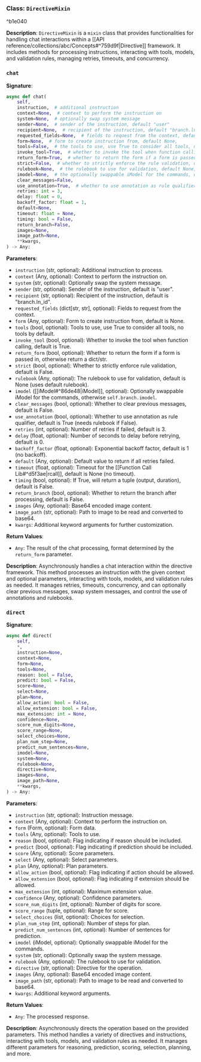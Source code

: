 
### Class: `DirectiveMixin`

^b1e040

**Description**:
`DirectiveMixin` is a `mixin` class that provides functionalities for handling chat interactions within a [[API reference/collections/abc/Concepts#^759d9f|Directive]] framework. It includes methods for processing instructions, interacting with tools, models, and validation rules, managing retries, timeouts, and concurrency.

### `chat`

**Signature**:
```python
async def chat(
    self,
    instruction,  # additional instruction
    context=None,  # context to perform the instruction on
    system=None,  # optionally swap system message
    sender=None,  # sender of the instruction, default "user"
    recipient=None,  # recipient of the instruction, default "branch.ln_id"
    requested_fields=None,  # fields to request from the context, default None
    form=None,  # form to create instruction from, default None,
    tools=False,  # the tools to use, use True to consider all tools, no tools by default
    invoke_tool=True,  # whether to invoke the tool when function calling, default True
    return_form=True,  # whether to return the form if a form is passed in, otherwise return a dict/str
    strict=False,  # whether to strictly enforce the rule validation, default False
    rulebook=None,  # the rulebook to use for validation, default None, use default rulebook
    imodel=None,  # the optionally swappable iModel for the commands, otherwise self.branch.imodel
    clear_messages=False,
    use_annotation=True,  # whether to use annotation as rule qualifier, default True, (need rulebook if False)
    retries: int = 3,
    delay: float = 0,
    backoff_factor: float = 1,
    default=None,
    timeout: float = None,
    timing: bool = False,
    return_branch=False,
    images=None,
    image_path=None,
    **kwargs,
) -> Any:
```

**Parameters**:
- `instruction` (str, optional): Additional instruction to process.
- `context` (Any, optional): Context to perform the instruction on.
- `system` (str, optional): Optionally swap the system message.
- `sender` (str, optional): Sender of the instruction, default is "user".
- `recipient` (str, optional): Recipient of the instruction, default is "branch.ln_id".
- `requested_fields` (dict[str, str], optional): Fields to request from the context.
- `form` (Any, optional): Form to create instruction from, default is None.
- `tools` (bool, optional): Tools to use, use True to consider all tools, no tools by default.
- `invoke_tool` (bool, optional): Whether to invoke the tool when function calling, default is True.
- `return_form` (bool, optional): Whether to return the form if a form is passed in, otherwise return a dict/str.
- `strict` (bool, optional): Whether to strictly enforce rule validation, default is False.
- `rulebook` (Any, optional): The rulebook to use for validation, default is None (uses default rulebook).
- `imodel` ([[iModel#^86de48|iModel]], optional): Optionally swappable iModel for the commands, otherwise `self.branch.imodel`.
- `clear_messages` (bool, optional): Whether to clear previous messages, default is False.
- `use_annotation` (bool, optional): Whether to use annotation as rule qualifier, default is True (needs rulebook if False).
- `retries` (int, optional): Number of retries if failed, default is 3.
- `delay` (float, optional): Number of seconds to delay before retrying, default is 0.
- `backoff_factor` (float, optional): Exponential backoff factor, default is 1 (no backoff).
- `default` (Any, optional): Default value to return if all retries failed.
- `timeout` (float, optional): Timeout for the [[Function Call Lib#^d5f3ae|rcall]], default is None (no timeout).
- `timing` (bool, optional): If True, will return a tuple (output, duration), default is False.
- `return_branch` (bool, optional): Whether to return the branch after processing, default is False.
- `images` (Any, optional): Base64 encoded image content.
- `image_path` (str, optional): Path to image to be read and converted to base64.
- `kwargs`: Additional keyword arguments for further customization.

**Return Values**:
- `Any`: The result of the chat processing, format determined by the `return_form` parameter.

**Description**:
Asynchronously handles a chat interaction within the directive framework. This method processes an instruction with the given context and optional parameters, interacting with tools, models, and validation rules as needed. It manages retries, timeouts, concurrency, and can optionally clear previous messages, swap system messages, and control the use of annotations and rulebooks.

### `direct`

**Signature**:
```python
async def direct(
    self,
    *,
    instruction=None,
    context=None,
    form=None,
    tools=None,
    reason: bool = False,
    predict: bool = False,
    score=None,
    select=None,
    plan=None,
    allow_action: bool = False,
    allow_extension: bool = False,
    max_extension: int = None,
    confidence=None,
    score_num_digits=None,
    score_range=None,
    select_choices=None,
    plan_num_step=None,
    predict_num_sentences=None,
    imodel=None,
    system=None,
    rulebook=None,
    directive=None,
    images=None,
    image_path=None,
    **kwargs,
) -> Any:
```

**Parameters**:
- `instruction` (str, optional): Instruction message.
- `context` (Any, optional): Context to perform the instruction on.
- `form` (Form, optional): Form data.
- `tools` (Any, optional): Tools to use.
- `reason` (bool, optional): Flag indicating if reason should be included.
- `predict` (bool, optional): Flag indicating if prediction should be included.
- `score` (Any, optional): Score parameters.
- `select` (Any, optional): Select parameters.
- `plan` (Any, optional): Plan parameters.
- `allow_action` (bool, optional): Flag indicating if action should be allowed.
- `allow_extension` (bool, optional): Flag indicating if extension should be allowed.
- `max_extension` (int, optional): Maximum extension value.
- `confidence` (Any, optional): Confidence parameters.
- `score_num_digits` (int, optional): Number of digits for score.
- `score_range` (tuple, optional): Range for score.
- `select_choices` (list, optional): Choices for selection.
- `plan_num_step` (int, optional): Number of steps for plan.
- `predict_num_sentences` (int, optional): Number of sentences for prediction.
- `imodel` (iModel, optional): Optionally swappable iModel for the commands.
- `system` (str, optional): Optionally swap the system message.
- `rulebook` (Any, optional): The rulebook to use for validation.
- `directive` (str, optional): Directive for the operation.
- `images` (Any, optional): Base64 encoded image content.
- `image_path` (str, optional): Path to image to be read and converted to base64.
- `kwargs`: Additional keyword arguments.

**Return Values**:
- `Any`: The processed response.

**Description**:
Asynchronously directs the operation based on the provided parameters. This method handles a variety of directives and instructions, interacting with tools, models, and validation rules as needed. It manages different parameters for reasoning, prediction, scoring, selection, planning, and more.
